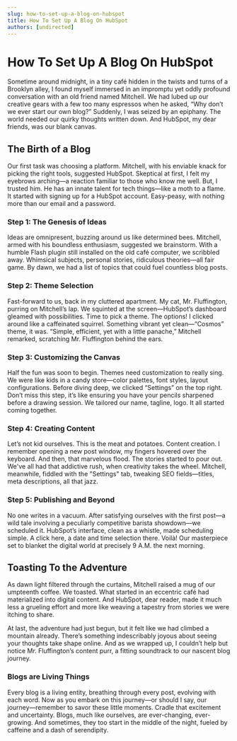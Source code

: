 ```yaml
---
slug: how-to-set-up-a-blog-on-hubspot
title: How To Set Up A Blog On HubSpot
authors: [undirected]
---
```


# How To Set Up A Blog On HubSpot

Sometime around midnight, in a tiny café hidden in the twists and turns of a Brooklyn alley, I found myself immersed in an impromptu yet oddly profound conversation with an old friend named Mitchell. We had lubed up our creative gears with a few too many espressos when he asked, “Why don’t we ever start our own blog?” Suddenly, I was seized by an epiphany. The world needed our quirky thoughts written down. And HubSpot, my dear friends, was our blank canvas.

## The Birth of a Blog

Our first task was choosing a platform. Mitchell, with his enviable knack for picking the right tools, suggested HubSpot. Skeptical at first, I felt my eyebrows arching—a reaction familiar to those who know me well. But, I trusted him. He has an innate talent for tech things—like a moth to a flame. It started with signing up for a HubSpot account. Easy-peasy, with nothing more than our email and a password. 

### Step 1: The Genesis of Ideas

Ideas are omnipresent, buzzing around us like determined bees. Mitchell, armed with his boundless enthusiasm, suggested we brainstorm. With a humble Flash plugin still installed on the old café computer, we scribbled away. Whimsical subjects, personal stories, ridiculous theories—all fair game. By dawn, we had a list of topics that could fuel countless blog posts. 

### Step 2: Theme Selection

Fast-forward to us, back in my cluttered apartment. My cat, Mr. Fluffington, purring on Mitchell’s lap. We squinted at the screen—HubSpot’s dashboard gleamed with possibilities. Time to pick a theme. The options! I clicked around like a caffeinated squirrel. Something vibrant yet clean—“Cosmos” theme, it was. “Simple, efficient, yet with a little panache,” Mitchell remarked, scratching Mr. Fluffington behind the ears.

### Step 3: Customizing the Canvas

Half the fun was soon to begin. Themes need customization to really sing. We were like kids in a candy store—color palettes, font styles, layout configurations. Before diving deep, we clicked “Settings” on the top right. Don’t miss this step, it’s like ensuring you have your pencils sharpened before a drawing session. We tailored our name, tagline, logo. It all started coming together.

### Step 4: Creating Content

Let’s not kid ourselves. This is the meat and potatoes. Content creation. I remember opening a new post window, my fingers hovered over the keyboard. And then, that marvelous flood. The stories started to pour out. We've all had that addictive rush, when creativity takes the wheel. Mitchell, meanwhile, fiddled with the "Settings" tab, tweaking SEO fields—titles, meta descriptions, all that jazz.

### Step 5: Publishing and Beyond

No one writes in a vacuum. After satisfying ourselves with the first post—a wild tale involving a peculiarly competitive barista showdown—we scheduled it. HubSpot’s interface, clean as a whistle, made scheduling simple. A click here, a date and time selection there. Voilà! Our masterpiece set to blanket the digital world at precisely 9 A.M. the next morning.

## Toasting To the Adventure

As dawn light filtered through the curtains, Mitchell raised a mug of our umpteenth coffee. We toasted. What started in an eccentric café had materialized into digital content. And HubSpot, dear reader, made it much less a grueling effort and more like weaving a tapestry from stories we were itching to share.

At last, the adventure had just begun, but it felt like we had climbed a mountain already. There’s something indescribably joyous about seeing your thoughts take shape online. And as we wrapped up, I couldn’t help but notice Mr. Fluffington’s content purr, a fitting soundtrack to our nascent blog journey. 

### Blogs are Living Things

Every blog is a living entity, breathing through every post, evolving with each word. Now as you embark on this journey—or should I say, our journey—remember to savor these little moments. Cradle that excitement and uncertainty. Blogs, much like ourselves, are ever-changing, ever-growing. And sometimes, they too start in the middle of the night, fueled by caffeine and a dash of serendipity.